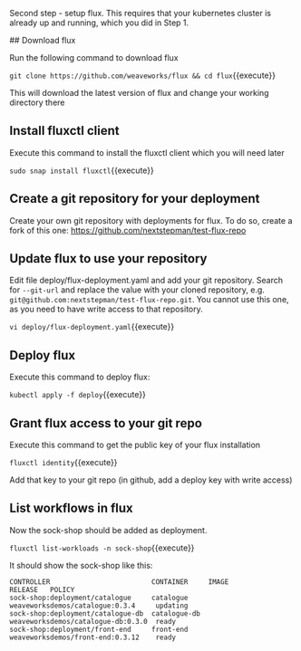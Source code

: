 Second step - setup flux. This requires that your kubernetes cluster is already up and running, which you did in Step 1.

## Download flux

Run the following command to download flux

`git clone https://github.com/weaveworks/flux && cd flux`{{execute}}

This will download the latest version of flux and change your working directory there

## Install fluxctl client

Execute this command to install the fluxctl client which you will need later

`sudo snap install fluxctl`{{execute}}

## Create a git repository for your deployment

Create your own git repository with deployments for flux.
To do so, create a fork of this one: https://github.com/nextstepman/test-flux-repo

## Update flux to use your repository

Edit file deploy/flux-deployment.yaml and add your git repository. Search for 
`--git-url` and replace the value with your cloned repository, e.g. `git@github.com:nextstepman/test-flux-repo.git`. You cannot use this one, as you need to have write access to that repository. 

`vi deploy/flux-deployment.yaml`{{execute}}

## Deploy flux

Execute this command to deploy flux:

`kubectl apply -f deploy`{{execute}}

## Grant flux access to your git repo

Execute this command to get the public key of your flux installation

`fluxctl identity`{{execute}}

Add that key to your git repo (in github, add a deploy key with write access)

## List workflows in flux

Now the sock-shop should be added as deployment.

`fluxctl list-workloads -n sock-shop`{{execute}}

It should show the sock-shop like this:

```
CONTROLLER                         CONTAINER     IMAGE                               RELEASE   POLICY
sock-shop:deployment/catalogue     catalogue     weaveworksdemos/catalogue:0.3.4     updating
sock-shop:deployment/catalogue-db  catalogue-db  weaveworksdemos/catalogue-db:0.3.0  ready
sock-shop:deployment/front-end     front-end     weaveworksdemos/front-end:0.3.12    ready
```